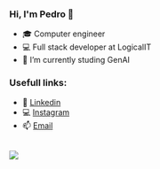 ### Hi, I'm Pedro 👋

- 🎓 Computer engineer
- 💻 Full stack developer at LogicalIT
- 🎯 I’m currently studing GenAI 


### Usefull links:
- 💼 <a href="https://www.linkedin.com/in/pedronielson/">Linkedin</a>
- 💻 <a href="https://www.instagram.com/pedronielson_/">Instagram</a>
- 📫 <a href="mailto:pedronielson@gmail.com">Email</a>

<br>

<img src="https://github-readme-stats.vercel.app/api?username=pedroNielson&&show_icons=true&title_color=ffffff&icon_color=bb2acf&text_color=daf7dc&bg_color=151515">



